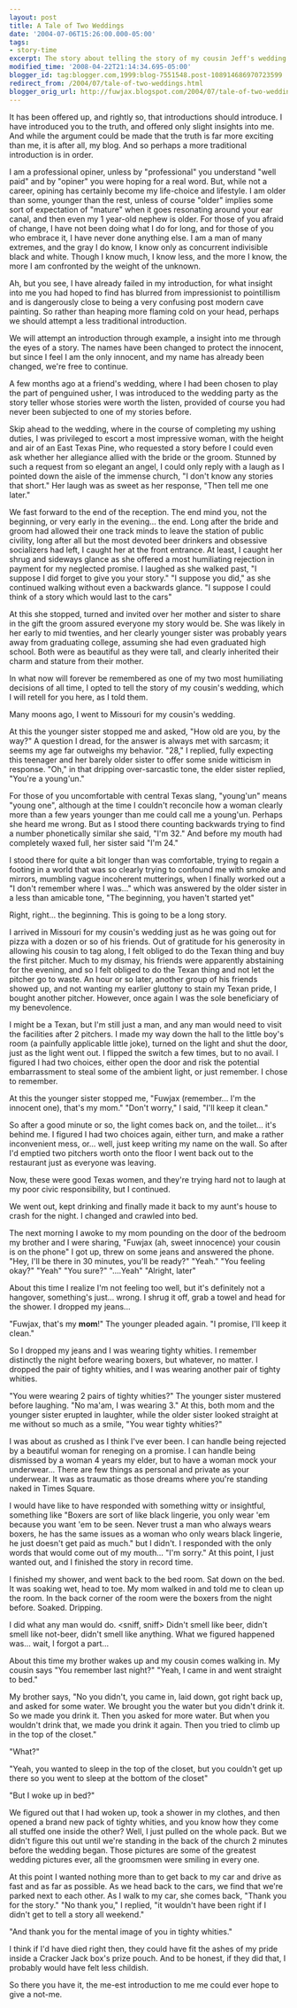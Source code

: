 ```yaml
---
layout: post
title: A Tale of Two Weddings
date: '2004-07-06T15:26:00.000-05:00'
tags:
- story-time
excerpt: The story about telling the story of my cousin Jeff's wedding at my friend Jeff's wedding.
modified_time: '2008-04-22T21:14:34.695-05:00'
blogger_id: tag:blogger.com,1999:blog-7551548.post-108914686970723599
redirect_from: /2004/07/tale-of-two-weddings.html
blogger_orig_url: http://fuwjax.blogspot.com/2004/07/tale-of-two-weddings.html
---
```


It has been offered up, and rightly so, that introductions should introduce.  I have introduced you to the truth, and offered only slight insights into me.  And while the argument could be made that the truth is far more exciting than me, it is after all, my blog.  And so perhaps a more traditional introduction is in order.

I am a professional opiner, unless by "professional" you understand "well paid" and by "opiner" you were hoping for a real word.  But, while not a career, opining has certainly become my life-choice and lifestyle.  I am older than some, younger than the rest, unless of course "older" implies some sort of expectation of "mature" when it goes resonating around your ear canal, and then even my 1 year-old nephew is older.  For those of you afraid of change, I have not been doing what I do for long, and for those of you who embrace it, I have never done anything else.  I am a man of many extremes, and the gray I do know, I know only as concurrent indivisible black and white.  Though I know much, I know less, and the more I know, the more I am confronted by the weight of the unknown.

Ah, but you see, I have already failed in my introduction, for what insight into me you had hoped to find has blurred from impressionist to pointillism and is dangerously close to being a very confusing post modern cave painting.  So rather than heaping more flaming cold on your head, perhaps we should attempt a less traditional introduction.

We will attempt an introduction through example, a insight into me through the eyes of a story.  The names have been changed to protect the innocent, but since I feel I am the only innocent, and my name has already been changed, we're free to continue.

A few months ago at a friend's wedding, where I had been chosen to play the part of penguined usher, I was introduced to the wedding party as the story teller whose stories were worth the listen, provided of course you had never been subjected to one of my stories before.

Skip ahead to the wedding, where in the course of completing my ushing duties, I was privileged to escort a most impressive woman, with the height and air of an East Texas Pine, who requested a story before I could even ask whether her allegiance allied with the bride or the groom.  Stunned by such a request from so elegant an angel, I could only reply with a laugh as I pointed down the aisle of the immense church, "I don't know any stories that short."  Her laugh was as sweet as her response, "Then tell me one later."

We fast forward to the end of the reception.  The end mind you, not the beginning, or very early in the evening... the end.  Long after the bride and groom had allowed their one track minds to leave the station of public civility, long after all but the most devoted beer drinkers and obsessive socializers had left, I caught her at the front entrance.  At least, I caught her shrug and sideways glance as she offered a most humiliating rejection in payment for my neglected promise.  I laughed as she walked past, "I suppose I did forget to give you your story."  "I suppose you did," as she continued walking without even a backwards glance.  "I suppose I could think of a story which would last to the cars"

At this she stopped, turned and invited over her mother and sister to share in the gift the groom assured everyone my story would be.  She was likely in her early to mid twenties, and her clearly younger sister was probably years away from graduating college, assuming she had even graduated high school.  Both were as beautiful as they were tall, and clearly inherited their charm and stature from their mother.

In what now will forever be remembered as one of my two most humiliating decisions of all time, I opted to tell the story of my cousin's wedding, which I will retell for you here, as I told them.

Many moons ago, I went to Missouri for my cousin's wedding.

At this the younger sister stopped me and asked, "How old are you, by the way?"  A question I dread, for the answer is always met with sarcasm; it seems my age far outweighs my behavior. "28," I replied, fully expecting this teenager and her barely older sister to offer some snide witticism in response. "Oh," in that dripping over-sarcastic tone, the elder sister replied, "You're a young'un."

For those of you uncomfortable with central Texas slang, "young'un" means "young one", although at the time I couldn't reconcile how a woman clearly more than a few years younger than me could call me a young'un.  Perhaps she heard me wrong.  But as I stood there counting backwards trying to find a number phonetically similar she said, "I'm 32."  And before my mouth had completely waxed full, her sister said "I'm 24."

I stood there for quite a bit longer than was comfortable, trying to regain a footing in a world that was so clearly trying to confound me with smoke and mirrors, mumbling vague incoherent mutterings, when I finally worked out a "I don't remember where I was..." which was answered by the older sister in a less than amicable tone, "The beginning, you haven't started yet"

Right, right... the beginning.  This is going to be a long story.

I arrived in Missouri for my cousin's wedding just as he was going out for pizza with a dozen or so of his friends.  Out of gratitude for his generosity in allowing his cousin to tag along, I felt obliged to do the Texan thing and buy the first pitcher.  Much to my dismay, his friends were apparently abstaining for the evening, and so I felt obliged to do the Texan thing and not let the pitcher go to waste.  An hour or so later, another group of his friends showed up, and not wanting my earlier gluttony to stain my Texan pride, I bought another pitcher.  However, once again I was the sole beneficiary of my benevolence.

I might be a Texan, but I'm still just a man, and any man would need to visit the facilities after 2 pitchers.  I made my way down the hall to the little boy's room (a painfully applicable little joke), turned on the light and shut the door, just as the light went out.  I flipped the switch a few times, but to no avail.  I figured I had two choices, either open the door and risk the potential embarrassment to steal some of the ambient light, or just remember.  I chose to remember.

At this the younger sister stopped me, "Fuwjax (remember... I'm the innocent one), that's my mom."  "Don't worry," I said, "I'll keep it clean."

So after a good minute or so, the light comes back on, and the toilet... it's behind me.  I figured I had two choices again, either turn, and make a rather inconvenient mess, or... well, just keep writing my name on the wall.  So after I'd emptied two pitchers worth onto the floor I went back out to the restaurant just as everyone was leaving.

Now, these were good Texas women, and they're trying hard not to laugh at my poor civic responsibility, but I continued.

We went out, kept drinking and finally made it back to my aunt's house to crash for the night.  I changed and crawled into bed.

The next morning I awoke to my mom pounding on the door of the bedroom my brother and I were sharing, "Fuwjax (ah, sweet innocence) your cousin is on the phone"  I got up, threw on some jeans and answered the phone.  "Hey, I'll be there in 30 minutes, you'll be ready?" "Yeah." "You feeling okay?" "Yeah" "You sure?" "....Yeah" "Alright, later"

About this time I realize I'm not feeling too well, but it's definitely not a hangover, something's just... wrong.  I shrug it off, grab a towel and head for the shower.  I dropped my jeans...

"Fuwjax, that's my **mom**!" The younger pleaded again. "I promise, I'll keep it clean."

So I dropped my jeans and I was wearing tighty whities.  I remember distinctly the night before wearing boxers, but whatever, no matter.  I dropped the pair of tighty whities, and I was wearing another pair of tighty whities.

"You were wearing 2 pairs of tighty whities?" The younger sister mustered before laughing.  "No ma'am, I was wearing 3."  At this, both mom and the younger sister erupted in laughter, while the older sister looked straight at me without so much as a smile, "You wear tighty whities?"

I was about as crushed as I think I've ever been.  I can handle being rejected by a beautiful woman for reneging on a promise.  I can handle being dismissed by a woman 4 years my elder, but to have a woman mock your underwear... There are few things as personal and private as your underwear.  It was as traumatic as those dreams where you're standing naked in Times Square.

I would have like to have responded with something witty or insightful, something like "Boxers are sort of like black lingerie, you only wear 'em because you want 'em to be seen.  Never trust a man who always wears boxers, he has the same issues as a woman who only wears black lingerie, he just doesn't get paid as much." but I didn't.  I responded with the only words that would come out of my mouth... "I'm sorry."  At this point, I just wanted out, and I finished the story in record time.

I finished my shower, and went back to the bed room.  Sat down on the bed.  It was soaking wet, head to toe.  My mom walked in and told me to clean up the room.  In the back corner of the room were the boxers from the night before.  Soaked.  Dripping.  

I did what any man would do. &lt;sniff, sniff&gt; Didn't smell like beer, didn't smell like not-beer, didn't smell like anything.  What we figured happened was... wait, I forgot a part...

About this time my brother wakes up and my cousin comes walking in.  My cousin says "You remember last night?" "Yeah, I came in and went straight to bed."

My brother says, "No you didn't, you came in, laid down, got right back up, and asked for some water.  We brought you the water but you didn't drink it.  So we made you drink it.  Then you asked for more water.  But when you wouldn't drink that, we made you drink it again.  Then you tried to climb up in the top of the closet."

"What?"

"Yeah, you wanted to sleep in the top of the closet, but you couldn't get up there so you went to sleep at the bottom of the closet"

"But I woke up in bed?"

We figured out that I had woken up, took a shower in my clothes, and then opened a brand new pack of tighty whities, and you know how they come all stuffed one inside the other?  Well, I just pulled on the whole pack.  But we didn't figure this out until we're standing in the back of the church 2 minutes before the wedding began.  Those pictures are some of the greatest wedding pictures ever, all the groomsmen were smiling in every one.

At this point I wanted nothing more than to get back to my car and drive as fast and as far as possible.  As we head back to the cars, we find that we're parked next to each other.  As I walk to my car, she comes back, "Thank you for the story." "No thank you," I replied, "it wouldn't have been right if I didn't get to tell a story all weekend."

"And thank you for the mental image of you in tighty whities."

I think if I'd have died right then, they could have fit the ashes of my pride inside a Cracker Jack box's prize pouch.  And to be honest, if they did that, I probably would have felt less childish.

So there you have it, the me-est introduction to me me could ever hope to give a not-me.